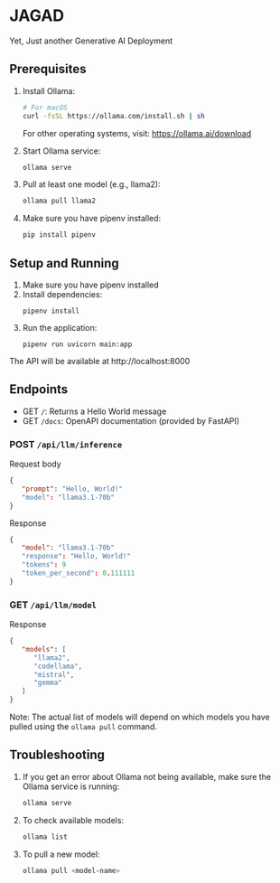 # JAGAD

Yet, Just another Generative AI Deployment

## Prerequisites

1. Install Ollama:
   ```bash
   # For macOS
   curl -fsSL https://ollama.com/install.sh | sh
   ```
   For other operating systems, visit: https://ollama.ai/download

2. Start Ollama service:
   ```bash
   ollama serve
   ```

3. Pull at least one model (e.g., llama2):
   ```bash
   ollama pull llama2
   ```

4. Make sure you have pipenv installed:
   ```bash
   pip install pipenv
   ```

## Setup and Running

1. Make sure you have pipenv installed
2. Install dependencies:
   ```
   pipenv install
   ```
3. Run the application:
   ```
   pipenv run uvicorn main:app
   ```

The API will be available at http://localhost:8000

## Endpoints

- GET `/`: Returns a Hello World message
- GET `/docs`: OpenAPI documentation (provided by FastAPI)

### POST `/api/llm/inference`

Request body
```json
{
   "prompt": "Hello, World!"
   "model": "llama3.1-70b"
}
```

Response
```json
{
   "model": "llama3.1-70b"
   "response": "Hello, World!"
   "tokens": 9
   "token_per_second": 0.111111
}
```

### GET `/api/llm/model`
Response
```json
{
   "models": [
      "llama2",
      "codellama",
      "mistral",
      "gemma"
   ]
}
```

Note: The actual list of models will depend on which models you have pulled using the `ollama pull` command.

## Troubleshooting

1. If you get an error about Ollama not being available, make sure the Ollama service is running:
   ```bash
   ollama serve
   ```

2. To check available models:
   ```bash
   ollama list
   ```

3. To pull a new model:
   ```bash
   ollama pull <model-name>
   ```